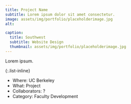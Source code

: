 ```yaml
---
title: Project Name
subtitle: Lorem ipsum dolor sit amet consectetur.
image: assets/img/portfolio/placeholderimage.jpg
alt: 

caption:
  title: Southwest
  subtitle: Website Design
  thumbnail: assets/img/portfolio/placeholderimage.jpg
---
```

Lorem ipsum.

{:.list-inline}
- Where: UC Berkeley
- What: Project
- Collaborators: ?
- Category: Faculty Development
